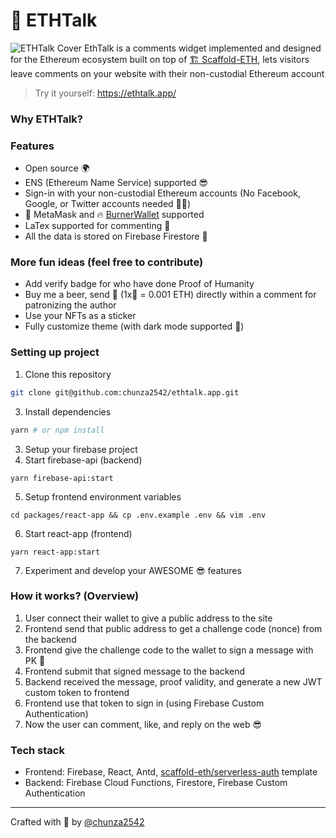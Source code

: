 # 💬 ETHTalk
![ETHTalk Cover](https://bafybeicy5tjxjqsfc5tddiszrjsv6fijnsg377kyoqtlttmcfogxd2n4eq.ipfs.infura-ipfs.io/)
EthTalk is a comments widget implemented and designed for the Ethereum ecosystem built on top of [🏗 Scaffold-ETH](https://github.com/austintgriffith/scaffold-eth), lets visitors leave comments on your website with their non-custodial Ethereum account

> Try it yourself: https://ethtalk.app/

### Why ETHTalk?

### Features
- Open source 🌍
- ENS (Ethereum Name Service) supported 😎
- Sign-in with your non-custodial Ethereum accounts (No Facebook, Google, or Twitter accounts needed 🙅‍♀️)
- 🦊 MetaMask and 🔥 [BurnerWallet](https://www.xdaichain.com/for-users/wallets/burner-wallet) supported
- LaTex supported for commenting 🧮
- All the data is stored on Firebase Firestore 💽

### More fun ideas (feel free to contribute)
- Add verify badge for who have done Proof of Humanity
- Buy me a beer, send 🍺 (1x🍺 = 0.001 ETH) directly within a comment for patronizing the author
- Use your NFTs as a sticker
- Fully customize theme (with dark mode supported 🌝)

### Setting up project
1. Clone this repository
```sh
git clone git@github.com:chunza2542/ethtalk.app.git
```
3. Install dependencies
```sh
yarn # or npm install
```
3. Setup your firebase project
4. Start firebase-api (backend)
```
yarn firebase-api:start
```
5. Setup frontend environment variables
```
cd packages/react-app && cp .env.example .env && vim .env
```
6. Start react-app (frontend)
```
yarn react-app:start
```
7. Experiment and develop your AWESOME 😎 features

### How it works? (Overview)
1. User connect their wallet to give a public address to the site
2. Frontend send that public address to get a challenge code (nonce) from the backend
3. Frontend give the challenge code to the wallet to sign a message with PK 🔑
4. Frontend submit that signed message to the backend
5. Backend received the message, proof validity, and generate a new JWT custom token to frontend
6. Frontend use that token to sign in (using Firebase Custom Authentication)
7. Now the user can comment, like, and reply on the web 😎

### Tech stack
- Frontend: Firebase, React, Antd, [scaffold-eth/serverless-auth](https://github.com/austintgriffith/scaffold-eth/tree/serverless-auth) template
- Backend: Firebase Cloud Functions, Firestore, Firebase Custom Authentication

---

Crafted with 🧡 by [@chunza2542](https://twitter.com/chunza2542)
